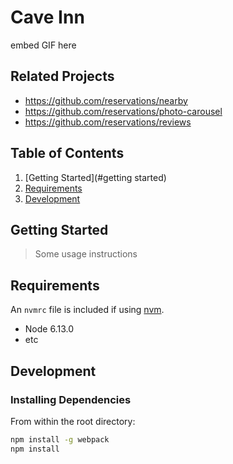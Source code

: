 # Cave Inn

embed GIF here

## Related Projects

  - https://github.com/reservations/nearby
  - https://github.com/reservations/photo-carousel
  - https://github.com/reservations/reviews

## Table of Contents

1. [Getting Started](#getting started)
1. [Requirements](#requirements)
1. [Development](#development)

## Getting Started

> Some usage instructions

## Requirements

An `nvmrc` file is included if using [nvm](https://github.com/creationix/nvm).

- Node 6.13.0
- etc

## Development

### Installing Dependencies

From within the root directory:

```sh
npm install -g webpack
npm install
```

